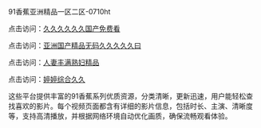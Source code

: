 91香蕉亚洲精品一区二区-0710ht

点击访问：<a href="https://heiliaowt0d7p.pages.dev">久久久久久久国产免费看</a>

点击访问：<a href="https://heiliaoga6s9v.pages.dev">亚洲国产精品无码久久久久久曰</a>

点击访问：<a href="https://heiliaoow5kzm.pages.dev">人妻丰满熟妇精品</a>

点击访问：<a href="https://heiliao2dmwwy.pages.dev">婷婷综合久久</a>

这些平台提供丰富的91香蕉系列优质资源，分类清晰，更新迅速，用户能轻松查找喜欢的影片。每个视频页面都含有详细的影片信息，包括时长、主演、清晰度等，支持高清播放，并根据网络环境自动优化画质，确保流畅观看体验。

<span style="display:none;">[Canonical link](）</span>
